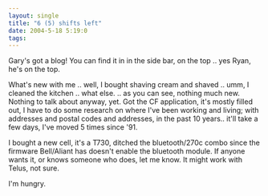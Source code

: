 ```yaml
---
layout: single
title: "6 (5) shifts left"
date: 2004-5-18 5:19:0
tags: 
---
```


Gary's got a blog! You can find it in in the side bar, on the top .. yes Ryan, he's on the top.

What's new with me .. well, I bought shaving cream and shaved .. umm, I cleaned the kitchen .. what else. .. as you can see, nothing much new. Nothing to talk about anyway, yet. Got the CF application, it's mostly filled out, I have to do some research on where I've been working and living; with addresses and postal codes and addresses, in the past 10 years.. it'll take a few days, I've moved 5 times since '91.

I bought a new cell, it's a T730, ditched the bluetooth/270c combo since the firmware Bell/Aliant has doesn't enable the bluetooth module. If anyone wants it, or knows someone who does, let me know. It might work with Telus, not sure.

I'm hungry.


